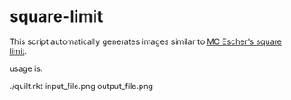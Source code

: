 # square-limit
This script automatically generates images similar to [MC Escher's square limit](https://www.wikiart.org/en/m-c-escher/square-limit).

usage is:

./quilt.rkt input_file.png output_file.png